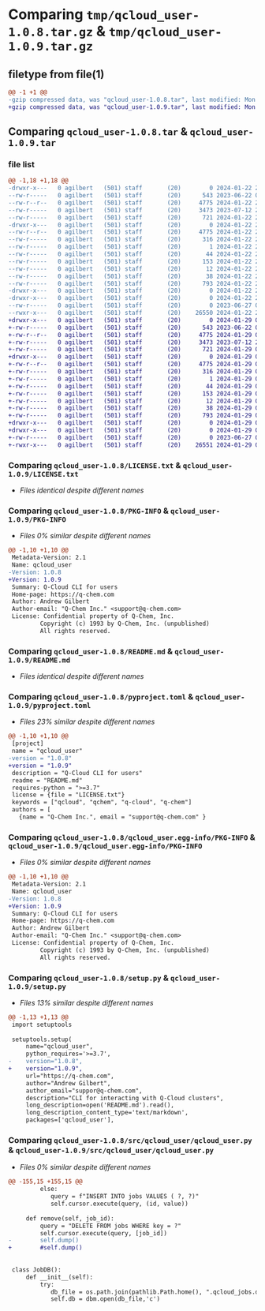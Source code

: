 # Comparing `tmp/qcloud_user-1.0.8.tar.gz` & `tmp/qcloud_user-1.0.9.tar.gz`

## filetype from file(1)

```diff
@@ -1 +1 @@
-gzip compressed data, was "qcloud_user-1.0.8.tar", last modified: Mon Jan 22 21:28:53 2024, max compression
+gzip compressed data, was "qcloud_user-1.0.9.tar", last modified: Mon Jan 29 07:21:36 2024, max compression
```

## Comparing `qcloud_user-1.0.8.tar` & `qcloud_user-1.0.9.tar`

### file list

```diff
@@ -1,18 +1,18 @@
-drwxr-x---   0 agilbert   (501) staff       (20)        0 2024-01-22 21:28:53.288495 qcloud_user-1.0.8/
--rw-r-----   0 agilbert   (501) staff       (20)      543 2023-06-22 05:49:28.000000 qcloud_user-1.0.8/LICENSE.txt
--rw-r--r--   0 agilbert   (501) staff       (20)     4775 2024-01-22 21:28:53.288320 qcloud_user-1.0.8/PKG-INFO
--rw-r-----   0 agilbert   (501) staff       (20)     3473 2023-07-12 22:23:41.000000 qcloud_user-1.0.8/README.md
--rw-r-----   0 agilbert   (501) staff       (20)      721 2024-01-22 21:27:00.000000 qcloud_user-1.0.8/pyproject.toml
-drwxr-x---   0 agilbert   (501) staff       (20)        0 2024-01-22 21:28:53.288125 qcloud_user-1.0.8/qcloud_user.egg-info/
--rw-r--r--   0 agilbert   (501) staff       (20)     4775 2024-01-22 21:28:53.000000 qcloud_user-1.0.8/qcloud_user.egg-info/PKG-INFO
--rw-r-----   0 agilbert   (501) staff       (20)      316 2024-01-22 21:28:53.000000 qcloud_user-1.0.8/qcloud_user.egg-info/SOURCES.txt
--rw-r-----   0 agilbert   (501) staff       (20)        1 2024-01-22 21:28:53.000000 qcloud_user-1.0.8/qcloud_user.egg-info/dependency_links.txt
--rw-r-----   0 agilbert   (501) staff       (20)       44 2024-01-22 21:28:53.000000 qcloud_user-1.0.8/qcloud_user.egg-info/entry_points.txt
--rw-r-----   0 agilbert   (501) staff       (20)      153 2024-01-22 21:28:53.000000 qcloud_user-1.0.8/qcloud_user.egg-info/requires.txt
--rw-r-----   0 agilbert   (501) staff       (20)       12 2024-01-22 21:28:53.000000 qcloud_user-1.0.8/qcloud_user.egg-info/top_level.txt
--rw-r-----   0 agilbert   (501) staff       (20)       38 2024-01-22 21:28:53.288529 qcloud_user-1.0.8/setup.cfg
--rw-r-----   0 agilbert   (501) staff       (20)      793 2024-01-22 21:26:49.000000 qcloud_user-1.0.8/setup.py
-drwxr-x---   0 agilbert   (501) staff       (20)        0 2024-01-22 21:28:53.286568 qcloud_user-1.0.8/src/
-drwxr-x---   0 agilbert   (501) staff       (20)        0 2024-01-22 21:28:53.287923 qcloud_user-1.0.8/src/qcloud_user/
--rw-r-----   0 agilbert   (501) staff       (20)        0 2023-06-27 02:16:27.000000 qcloud_user-1.0.8/src/qcloud_user/__init__.py
--rwxr-x---   0 agilbert   (501) staff       (20)    26550 2024-01-22 21:26:25.000000 qcloud_user-1.0.8/src/qcloud_user/qcloud_user.py
+drwxr-x---   0 agilbert   (501) staff       (20)        0 2024-01-29 07:21:36.779177 qcloud_user-1.0.9/
+-rw-r-----   0 agilbert   (501) staff       (20)      543 2023-06-22 05:49:28.000000 qcloud_user-1.0.9/LICENSE.txt
+-rw-r--r--   0 agilbert   (501) staff       (20)     4775 2024-01-29 07:21:36.778967 qcloud_user-1.0.9/PKG-INFO
+-rw-r-----   0 agilbert   (501) staff       (20)     3473 2023-07-12 22:23:41.000000 qcloud_user-1.0.9/README.md
+-rw-r-----   0 agilbert   (501) staff       (20)      721 2024-01-29 07:21:31.000000 qcloud_user-1.0.9/pyproject.toml
+drwxr-x---   0 agilbert   (501) staff       (20)        0 2024-01-29 07:21:36.778638 qcloud_user-1.0.9/qcloud_user.egg-info/
+-rw-r--r--   0 agilbert   (501) staff       (20)     4775 2024-01-29 07:21:36.000000 qcloud_user-1.0.9/qcloud_user.egg-info/PKG-INFO
+-rw-r-----   0 agilbert   (501) staff       (20)      316 2024-01-29 07:21:36.000000 qcloud_user-1.0.9/qcloud_user.egg-info/SOURCES.txt
+-rw-r-----   0 agilbert   (501) staff       (20)        1 2024-01-29 07:21:36.000000 qcloud_user-1.0.9/qcloud_user.egg-info/dependency_links.txt
+-rw-r-----   0 agilbert   (501) staff       (20)       44 2024-01-29 07:21:36.000000 qcloud_user-1.0.9/qcloud_user.egg-info/entry_points.txt
+-rw-r-----   0 agilbert   (501) staff       (20)      153 2024-01-29 07:21:36.000000 qcloud_user-1.0.9/qcloud_user.egg-info/requires.txt
+-rw-r-----   0 agilbert   (501) staff       (20)       12 2024-01-29 07:21:36.000000 qcloud_user-1.0.9/qcloud_user.egg-info/top_level.txt
+-rw-r-----   0 agilbert   (501) staff       (20)       38 2024-01-29 07:21:36.779215 qcloud_user-1.0.9/setup.cfg
+-rw-r-----   0 agilbert   (501) staff       (20)      793 2024-01-29 07:21:23.000000 qcloud_user-1.0.9/setup.py
+drwxr-x---   0 agilbert   (501) staff       (20)        0 2024-01-29 07:21:36.777108 qcloud_user-1.0.9/src/
+drwxr-x---   0 agilbert   (501) staff       (20)        0 2024-01-29 07:21:36.778411 qcloud_user-1.0.9/src/qcloud_user/
+-rw-r-----   0 agilbert   (501) staff       (20)        0 2023-06-27 02:16:27.000000 qcloud_user-1.0.9/src/qcloud_user/__init__.py
+-rwxr-x---   0 agilbert   (501) staff       (20)    26551 2024-01-29 07:21:10.000000 qcloud_user-1.0.9/src/qcloud_user/qcloud_user.py
```

### Comparing `qcloud_user-1.0.8/LICENSE.txt` & `qcloud_user-1.0.9/LICENSE.txt`

 * *Files identical despite different names*

### Comparing `qcloud_user-1.0.8/PKG-INFO` & `qcloud_user-1.0.9/PKG-INFO`

 * *Files 0% similar despite different names*

```diff
@@ -1,10 +1,10 @@
 Metadata-Version: 2.1
 Name: qcloud_user
-Version: 1.0.8
+Version: 1.0.9
 Summary: Q-Cloud CLI for users
 Home-page: https://q-chem.com
 Author: Andrew Gilbert
 Author-email: "Q-Chem Inc." <support@q-chem.com>
 License: Confidential property of Q-Chem, Inc.
         Copyright (c) 1993 by Q-Chem, Inc. (unpublished)
         All rights reserved.
```

### Comparing `qcloud_user-1.0.8/README.md` & `qcloud_user-1.0.9/README.md`

 * *Files identical despite different names*

### Comparing `qcloud_user-1.0.8/pyproject.toml` & `qcloud_user-1.0.9/pyproject.toml`

 * *Files 23% similar despite different names*

```diff
@@ -1,10 +1,10 @@
 [project]
 name = "qcloud_user"
-version = "1.0.8"
+version = "1.0.9"
 description = "Q-Cloud CLI for users" 
 readme = "README.md"
 requires-python = ">=3.7"
 license = {file = "LICENSE.txt"}
 keywords = ["qcloud", "qchem", "q-cloud", "q-chem"] 
 authors = [
   {name = "Q-Chem Inc.", email = "support@q-chem.com" }
```

### Comparing `qcloud_user-1.0.8/qcloud_user.egg-info/PKG-INFO` & `qcloud_user-1.0.9/qcloud_user.egg-info/PKG-INFO`

 * *Files 0% similar despite different names*

```diff
@@ -1,10 +1,10 @@
 Metadata-Version: 2.1
 Name: qcloud_user
-Version: 1.0.8
+Version: 1.0.9
 Summary: Q-Cloud CLI for users
 Home-page: https://q-chem.com
 Author: Andrew Gilbert
 Author-email: "Q-Chem Inc." <support@q-chem.com>
 License: Confidential property of Q-Chem, Inc.
         Copyright (c) 1993 by Q-Chem, Inc. (unpublished)
         All rights reserved.
```

### Comparing `qcloud_user-1.0.8/setup.py` & `qcloud_user-1.0.9/setup.py`

 * *Files 13% similar despite different names*

```diff
@@ -1,13 +1,13 @@
 import setuptools
 
 setuptools.setup(
     name="qcloud_user",
     python_requires='>=3.7',
-    version="1.0.8",
+    version="1.0.9",
     url="https://q-chem.com",
     author="Andrew Gilbert",
     author_email="suppor@q-chem.com",
     description="CLI for interacting with Q-Cloud clusters",
     long_description=open('README.md').read(),
     long_description_content_type='text/markdown',
     packages=['qcloud_user'],
```

### Comparing `qcloud_user-1.0.8/src/qcloud_user/qcloud_user.py` & `qcloud_user-1.0.9/src/qcloud_user/qcloud_user.py`

 * *Files 0% similar despite different names*

```diff
@@ -155,15 +155,15 @@
         else:
            query = f"INSERT INTO jobs VALUES ( ?, ?)"
            self.cursor.execute(query, (id, value))
 
     def remove(self, job_id):
         query = "DELETE FROM jobs WHERE key = ?"
         self.cursor.execute(query, [job_id])
-        self.dump()
+        #self.dump()
  
 
 class JobDB():
     def __init__(self):
         try:
            db_file = os.path.join(pathlib.Path.home(), ".qcloud_jobs.db")
            self.db = dbm.open(db_file,'c')
```

